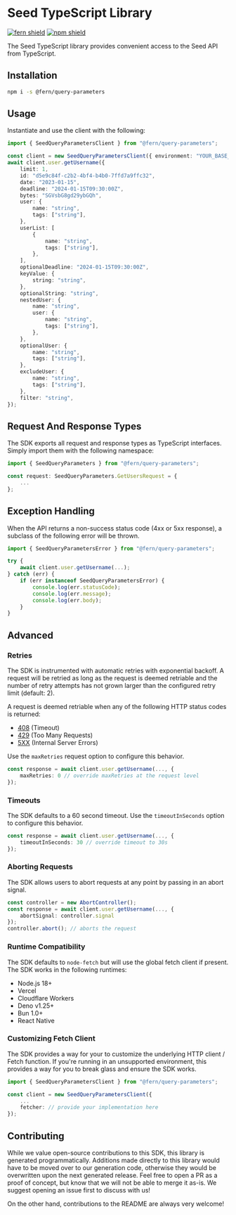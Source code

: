 # Seed TypeScript Library

[![fern shield](https://img.shields.io/badge/%F0%9F%8C%BF-SDK%20generated%20by%20Fern-brightgreen)](https://github.com/fern-api/fern)
[![npm shield](https://img.shields.io/npm/v/@fern/query-parameters)](https://www.npmjs.com/package/@fern/query-parameters)

The Seed TypeScript library provides convenient access to the Seed API from TypeScript.

## Installation

```sh
npm i -s @fern/query-parameters
```

## Usage

Instantiate and use the client with the following:

```typescript
import { SeedQueryParametersClient } from "@fern/query-parameters";

const client = new SeedQueryParametersClient({ environment: "YOUR_BASE_URL" });
await client.user.getUsername({
    limit: 1,
    id: "d5e9c84f-c2b2-4bf4-b4b0-7ffd7a9ffc32",
    date: "2023-01-15",
    deadline: "2024-01-15T09:30:00Z",
    bytes: "SGVsbG8gd29ybGQh",
    user: {
        name: "string",
        tags: ["string"],
    },
    userList: [
        {
            name: "string",
            tags: ["string"],
        },
    ],
    optionalDeadline: "2024-01-15T09:30:00Z",
    keyValue: {
        string: "string",
    },
    optionalString: "string",
    nestedUser: {
        name: "string",
        user: {
            name: "string",
            tags: ["string"],
        },
    },
    optionalUser: {
        name: "string",
        tags: ["string"],
    },
    excludeUser: {
        name: "string",
        tags: ["string"],
    },
    filter: "string",
});
```

## Request And Response Types

The SDK exports all request and response types as TypeScript interfaces. Simply import them with the
following namespace:

```typescript
import { SeedQueryParameters } from "@fern/query-parameters";

const request: SeedQueryParameters.GetUsersRequest = {
    ...
};
```

## Exception Handling

When the API returns a non-success status code (4xx or 5xx response), a subclass of the following error
will be thrown.

```typescript
import { SeedQueryParametersError } from "@fern/query-parameters";

try {
    await client.user.getUsername(...);
} catch (err) {
    if (err instanceof SeedQueryParametersError) {
        console.log(err.statusCode);
        console.log(err.message);
        console.log(err.body);
    }
}
```

## Advanced

### Retries

The SDK is instrumented with automatic retries with exponential backoff. A request will be retried as long
as the request is deemed retriable and the number of retry attempts has not grown larger than the configured
retry limit (default: 2).

A request is deemed retriable when any of the following HTTP status codes is returned:

-   [408](https://developer.mozilla.org/en-US/docs/Web/HTTP/Status/408) (Timeout)
-   [429](https://developer.mozilla.org/en-US/docs/Web/HTTP/Status/429) (Too Many Requests)
-   [5XX](https://developer.mozilla.org/en-US/docs/Web/HTTP/Status/500) (Internal Server Errors)

Use the `maxRetries` request option to configure this behavior.

```typescript
const response = await client.user.getUsername(..., {
    maxRetries: 0 // override maxRetries at the request level
});
```

### Timeouts

The SDK defaults to a 60 second timeout. Use the `timeoutInSeconds` option to configure this behavior.

```typescript
const response = await client.user.getUsername(..., {
    timeoutInSeconds: 30 // override timeout to 30s
});
```

### Aborting Requests

The SDK allows users to abort requests at any point by passing in an abort signal.

```typescript
const controller = new AbortController();
const response = await client.user.getUsername(..., {
    abortSignal: controller.signal
});
controller.abort(); // aborts the request
```

### Runtime Compatibility

The SDK defaults to `node-fetch` but will use the global fetch client if present. The SDK works in the following
runtimes:

-   Node.js 18+
-   Vercel
-   Cloudflare Workers
-   Deno v1.25+
-   Bun 1.0+
-   React Native

### Customizing Fetch Client

The SDK provides a way for your to customize the underlying HTTP client / Fetch function. If you're running in an
unsupported environment, this provides a way for you to break glass and ensure the SDK works.

```typescript
import { SeedQueryParametersClient } from "@fern/query-parameters";

const client = new SeedQueryParametersClient({
    ...
    fetcher: // provide your implementation here
});
```

## Contributing

While we value open-source contributions to this SDK, this library is generated programmatically.
Additions made directly to this library would have to be moved over to our generation code,
otherwise they would be overwritten upon the next generated release. Feel free to open a PR as
a proof of concept, but know that we will not be able to merge it as-is. We suggest opening
an issue first to discuss with us!

On the other hand, contributions to the README are always very welcome!

